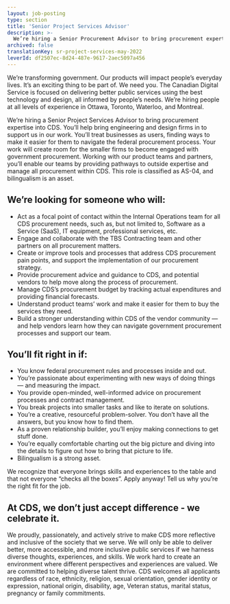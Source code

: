 ```yaml
---
layout: job-posting
type: section
title: 'Senior Project Services Advisor'
description: >-
  We’re hiring a Senior Procurement Advisor to bring procurement expertise into CDS. You’ll help bring engineering and design firms in to support us in our work. You’ll treat businesses as users, finding ways to make it easier for them to navigate the federal procurement process. Your work will create room for the smaller firms to become engaged with government procurement. Working with our product teams and partners, you’ll enable our teams by providing pathways to outside expertise and manage all procurement within CDS. This role is classified as AS-04, and bilingualism is an asset.
archived: false
translationKey: sr-project-services-may-2022
leverId: df2507ec-8d24-487e-9617-2aec5097a456
---
```


We’re transforming government. Our products will impact people’s everyday lives. It’s an exciting thing to be part of. We need you. The Canadian Digital Service is focused on delivering better public services using the best technology and design, all informed by people’s needs. We’re hiring people at all levels of experience in Ottawa, Toronto, Waterloo, and Montreal.

We’re hiring a Senior Project Services Advisor to bring procurement expertise into CDS. You’ll help bring engineering and design firms in to support us in our work. You’ll treat businesses as users, finding ways to make it easier for them to navigate the federal procurement process. Your work will create room for the smaller firms to become engaged with government procurement. Working with our product teams and partners, you’ll enable our teams by providing pathways to outside expertise and manage all procurement within CDS. This role is classified as AS-04, and bilingualism is an asset.  

## We’re looking for someone who will:

- Act as a focal point of contact within the Internal Operations team for all CDS procurement needs, such as, but not limited to, Software as a Service (SaaS), IT equipment, professional services, etc.
- Engage and collaborate with the TBS Contracting team and other partners on all procurement matters.
- Create or improve tools and processes that address CDS procurement pain points, and support the implementation of our procurement strategy.
- Provide procurement advice and guidance to CDS, and potential vendors to help move along the process of procurement. 
- Manage CDS’s procurement budget by tracking actual expenditures and providing financial forecasts.  
- Understand product teams’ work and make it easier for them to buy the services they need.
- Build a stronger understanding within CDS of the vendor community — and help vendors learn how they can navigate government procurement processes and support our team.


## You’ll fit right in if:
- You know federal procurement rules and processes inside and out.
- You’re passionate about experimenting with new ways of doing things — and measuring the impact.
- You provide open-minded, well-informed advice on procurement processes and contract management.
- You break projects into smaller tasks and like to iterate on solutions.
- You’re a creative, resourceful problem-solver. You don’t have all the answers, but you know how to find them.
- As a proven relationship builder, you’ll enjoy making connections to get stuff done.
- You’re equally comfortable charting out the big picture and diving into the details to figure out how to bring that picture to life.
- Bilingualism is a strong asset.

We recognize that everyone brings skills and experiences to the table and that not everyone “checks all the boxes”. Apply anyway! Tell us why you’re the right fit for the job.

## At CDS, we don’t just accept difference - we celebrate it.
We proudly, passionately, and actively strive to make CDS more reflective and inclusive of the society that we serve. We will only be able to deliver better, more accessible, and more inclusive public services if we harness diverse thoughts, experiences, and skills. We work hard to create an environment where different perspectives and experiences are valued. We are committed to helping diverse talent thrive. CDS welcomes all applicants regardless of race, ethnicity, religion, sexual orientation, gender identity or expression, national origin, disability, age, Veteran status, marital status, pregnancy or family commitments.

